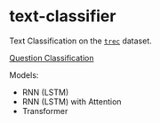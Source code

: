 # text-classifier
Text Classification on the [`trec`](https://huggingface.co/datasets/trec) dataset.

[Question Classification](https://huggingface.co/spaces/SatwikKambham/Question-Classification)

Models:
- RNN (LSTM)
- RNN (LSTM) with Attention
- Transformer
